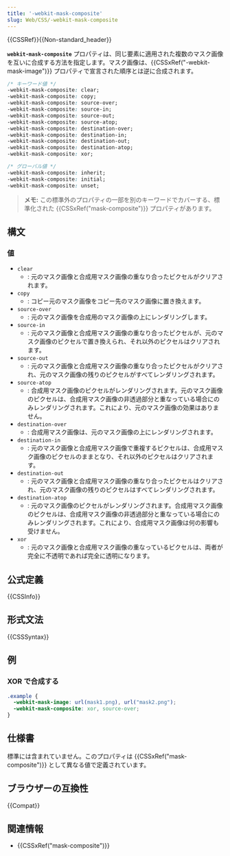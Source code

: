 ```yaml
---
title: '-webkit-mask-composite'
slug: Web/CSS/-webkit-mask-composite
---
```


{{CSSRef}}{{Non-standard_header}}

**`webkit-mask-composite`** プロパティは、同じ要素に適用された複数のマスク画像を互いに合成する方法を指定します。マスク画像は、{{CSSxRef("-webkit-mask-image")}} プロパティで宣言された順序とは逆に合成されます。

```css
/* キーワード値 */
-webkit-mask-composite: clear;
-webkit-mask-composite: copy;
-webkit-mask-composite: source-over;
-webkit-mask-composite: source-in;
-webkit-mask-composite: source-out;
-webkit-mask-composite: source-atop;
-webkit-mask-composite: destination-over;
-webkit-mask-composite: destination-in;
-webkit-mask-composite: destination-out;
-webkit-mask-composite: destination-atop;
-webkit-mask-composite: xor;

/* グローバル値 */
-webkit-mask-composite: inherit;
-webkit-mask-composite: initial;
-webkit-mask-composite: unset;
```

> **メモ:** この標準外のプロパティの一部を別のキーワードでカバーする、標準化された {{CSSxRef("mask-composite")}} プロパティがあります。

## 構文

### 値

- `clear`
  - : 元のマスク画像と合成用マスク画像の重なり合ったピクセルがクリアされます。
- `copy`
  - : コピー元のマスク画像をコピー先のマスク画像に置き換えます。
- `source-over`
  - : 元のマスク画像を合成用のマスク画像の上にレンダリングします。
- `source-in`
  - : 元のマスク画像と合成用マスク画像の重なり合ったピクセルが、元のマスク画像のピクセルで置き換えられ、それ以外のピクセルはクリアされます。
- `source-out`
  - : 元のマスク画像と合成用マスク画像の重なり合ったピクセルがクリアされ、元のマスク画像の残りのピクセルがすべてレンダリングされます。
- `source-atop`
  - : 合成用マスク画像のピクセルがレンダリングされます。元のマスク画像のピクセルは、合成用マスク画像の非透過部分と重なっている場合にのみレンダリングされます。これにより、元のマスク画像の効果はありません。
- `destination-over`
  - : 合成用マスク画像は、元のマスク画像の上にレンダリングされます。
- `destination-in`
  - : 元のマスク画像と合成用マスク画像で重複するピクセルは、合成用マスク画像のピクセルのままとなり、それ以外のピクセルはクリアされます。
- `destination-out`
  - : 元のマスク画像と合成用マスク画像の重なり合ったピクセルはクリアされ、元のマスク画像の残りのピクセルはすべてレンダリングされます。
- `destination-atop`
  - : 元のマスク画像のピクセルがレンダリングされます。合成用マスク画像のピクセルは、合成用マスク画像の非透過部分と重なっている場合にのみレンダリングされます。これにより、合成用マスク画像は何の影響も受けません。
- `xor`
  - : 元のマスク画像と合成用マスク画像の重なっているピクセルは、両者が完全に不透明であれば完全に透明になります。

## 公式定義

{{CSSInfo}}

## 形式文法

{{CSSSyntax}}

## 例

### XOR で合成する

```css
.example {
  -webkit-mask-image: url(mask1.png), url("mask2.png");
  -webkit-mask-composite: xor, source-over;
}
```

## 仕様書

標準には含まれていません。このプロパティは {{CSSxRef("mask-composite")}} として異なる値で定義されています。

## ブラウザーの互換性

{{Compat}}

## 関連情報

- {{CSSxRef("mask-composite")}}
